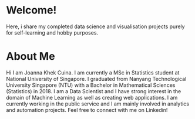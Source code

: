 # Welcome!
Here, i share my completed data science and visualisation projects purely for self-learning and hobby purposes.   

# About Me
Hi I am Joanna Khek Cuina. I am currently a MSc in Statistics student at National University of Singapore. I graduated from Nanyang Technological University Singapore (NTU) with a Bachelor in Mathematical Sciences (Statistics) in 2018. I am a Data Scientist and I have strong interest in the domain of Machine Learning as well as creating web applications. I am currently working in the public service and I am mainly involved in analytics and automation projects. Feel free to connect with me on Linkedin!

